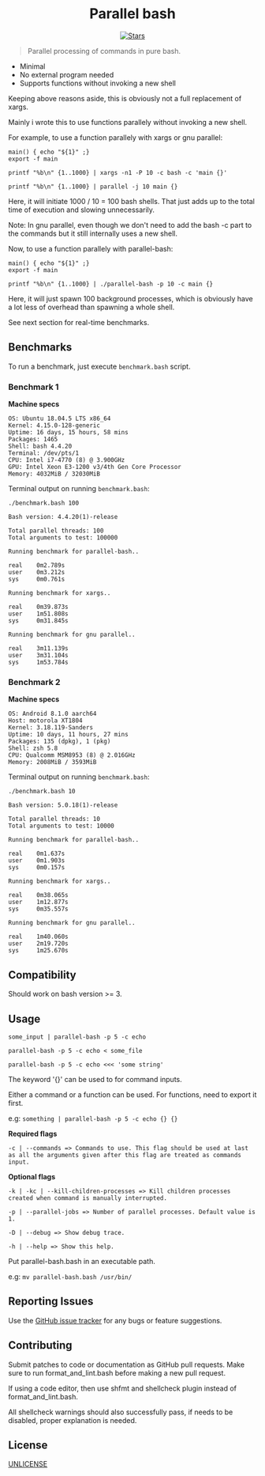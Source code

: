 <h1 align="center">Parallel bash</h1>
<p align="center">
<a href="https://github.com/Akianonymus/parallel-bash/stargazers"><img src="https://img.shields.io/github/stars/Akianonymus/parallel-bash.svg?color=blueviolet&style=for-the-badge" alt="Stars"></a>
</p>

> Parallel processing of commands in pure bash.

- Minimal
- No external program needed
- Supports functions without invoking a new shell

Keeping above reasons aside, this is obviously not a full replacement of xargs.

Mainly i wrote this to use functions parallely without invoking a new shell.

For example, to use a function parallely with xargs or gnu parallel:

```
main() { echo "${1}" ;}
export -f main

printf "%b\n" {1..1000} | xargs -n1 -P 10 -c bash -c 'main {}'

printf "%b\n" {1..1000} | parallel -j 10 main {}
```

Here, it will initiate 1000 / 10 = 100 bash shells. That just adds up to the total time of execution and slowing unnecessarily.

Note: In gnu parallel, even though we don't need to add the bash -c part to the commands but it still internally uses a new shell.

Now, to use a function parallely with parallel-bash:

```
main() { echo "${1}" ;}
export -f main

printf "%b\n" {1..1000} | ./parallel-bash -p 10 -c main {}
```

Here, it will just spawn 100 background processes, which is obviously have a lot less of overhead than spawning a whole shell.

See next section for real-time benchmarks.

## Benchmarks

To run a benchmark, just execute `benchmark.bash` script.

### Benchmark 1

<strong>Machine specs</strong>

```
OS: Ubuntu 18.04.5 LTS x86_64
Kernel: 4.15.0-128-generic
Uptime: 16 days, 15 hours, 58 mins
Packages: 1465
Shell: bash 4.4.20
Terminal: /dev/pts/1
CPU: Intel i7-4770 (8) @ 3.900GHz
GPU: Intel Xeon E3-1200 v3/4th Gen Core Processor
Memory: 4032MiB / 32030MiB
```

Terminal output on running `benchmark.bash`:

```
./benchmark.bash 100

Bash version: 4.4.20(1)-release

Total parallel threads: 100
Total arguments to test: 100000

Running benchmark for parallel-bash..

real	0m2.789s
user	0m3.212s
sys 	0m0.761s

Running benchmark for xargs..

real	0m39.873s
user	1m51.808s
sys 	0m31.845s

Running benchmark for gnu parallel..

real	3m11.139s
user	3m31.104s
sys 	1m53.784s
```

### Benchmark 2

<strong>Machine specs</strong>

```
OS: Android 8.1.0 aarch64
Host: motorola XT1804
Kernel: 3.18.119-Sanders
Uptime: 10 days, 11 hours, 27 mins
Packages: 135 (dpkg), 1 (pkg)
Shell: zsh 5.8
CPU: Qualcomm MSM8953 (8) @ 2.016GHz
Memory: 2008MiB / 3593MiB
```

Terminal output on running `benchmark.bash`:

```
./benchmark.bash 10

Bash version: 5.0.18(1)-release

Total parallel threads: 10
Total arguments to test: 10000

Running benchmark for parallel-bash..

real    0m1.637s
user    0m1.903s
sys     0m0.157s

Running benchmark for xargs..

real    0m38.065s
user    1m12.877s
sys     0m35.557s

Running benchmark for gnu parallel..

real    1m40.060s
user    2m19.720s
sys     1m25.670s
```

## Compatibility

Should work on bash version >= 3.

## Usage

`some_input | parallel-bash -p 5 -c echo`

`parallel-bash -p 5 -c echo < some_file`

`parallel-bash -p 5 -c echo <<< 'some string'`

The keyword '{}' can be used to for command inputs.

Either a command or a function can be used. For functions, need to export it first.

e.g: `something | parallel-bash -p 5 -c echo {} {}`

<strong>Required flags</strong>

    -c | --commands => Commands to use. This flag should be used at last as all the arguments given after this flag are treated as commands input.

<strong>Optional flags</strong>

    -k | -kc | --kill-children-processes => Kill children processes created when command is manually interrupted.

    -p | --parallel-jobs => Number of parallel processes. Default value is 1.

    -D | --debug => Show debug trace.

    -h | --help => Show this help.

Put parallel-bash.bash in an executable path.

e.g: `mv parallel-bash.bash /usr/bin/`

## Reporting Issues

Use the [GitHub issue tracker](https://github.com/Akianonymus/parallel-bash/issues) for any bugs or feature suggestions.

## Contributing

Submit patches to code or documentation as GitHub pull requests. Make sure to run format_and_lint.bash before making a new pull request.

If using a code editor, then use shfmt and shellcheck plugin instead of format_and_lint.bash.

All shellcheck warnings should also successfully pass, if needs to be disabled, proper explanation is needed.

## License

[UNLICENSE](https://github.com/Akianonymus/parallel-bash/blob/master/LICENSE)
